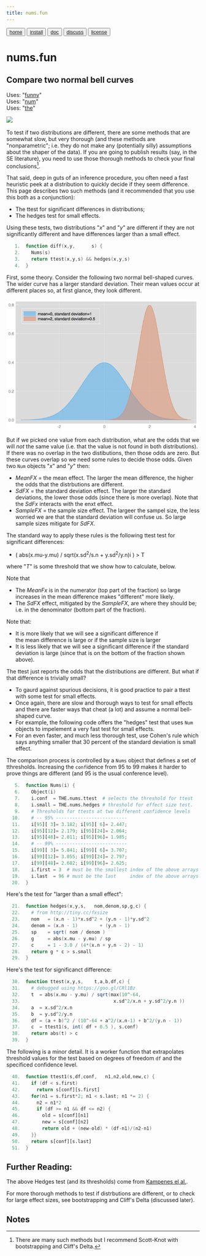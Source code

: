 ```yaml
---
title: nums.fun
---
```


<button class="button button1"><a href="/fun/index">home</a></button>   <button class="button button2"><a href="/fun/INSTALL">install</a></button>   <button class="button button1"><a href="/fun/ABOUT">doc</a></button>   <button class="button button2"><a href="http://github.com/timm/fun/issues">discuss</a></button>    <button class="button button1"><a href="/fun/LICENSE">license</a></button> <br>



# nums.fun

## Compare two normal bell curves

Uses:  "[funny](funny)"<br>
Uses:  "[num](num)"<br>
Uses:  "[the](the)"<br>

<img src="http://yuml.me/diagram/plain;dir:lr/class/[Nums]1-2[Num],[Nums]-.-[note: v.fast comparison two Nums (assumes normal bell-shaped curves){bg:cornsilk}]">

To test if two distributions are different, there are some methods
that are somewhat slow, but very thorough (and these methods are
"nonparametric"; i.e. they do not make any (potentially silly)
assumptions about the shaper of the data).  If you are going to
publish results (say, in the SE literature), you need to use those
thorough methods to check your final conclusions[^slow].

[^slow]: There are many such methods but I recommend Scott-Knot with bootstrapping and Cliff's Delta.

That said, deep in guts of an inference procedure, you often need
a fast heuristic peek at a distribution  to quickly decide if they
seem difference. This page describes two such methods (and it recommended that you use this both
as a conjunction):

- The  ttest for significant differences in distributions;
- The hedges test for small effects.

Using these tests, two distributions "_x_" and "_y_" are different
if they are not significantly different and have differences larger
than a small effect.

```awk
   1.  function diff(x,y,      s) { 
   2.    Nums(s)
   3.    return ttest(x,y,s) && hedges(x,y,s)  
   4.  }
```

First, some theory. Consider the following two normal bell-shaped
curves. The wider curve has a larger standard deviation. Their mean
values occur at different places so, at first glance, they look
different.

![](assets/img/normalbell.png)

But if we picked one value from each distribution, what are the
odds that we will _not_ the same value (i.e.  that the value is not
found in both distributions).  If there was no overlap in the two
distibutions, then those odds are zero. But these curves overlap
so we need some rules to decide those odds.  Given two `Num` objects
"_x_" and "_y_" then:

- _MeanFX_ = the mean effect.
  The larger the mean difference, the higher the odds 
  that the distrbutions are different.
- _SdFX_ = the standard deviation effect.
  The larger the standard deviations, the lower those 
  odds (since there is more overlap). Note that the _SdFx_
  interacts with the enxt effect.
- _SampleFX_ = the sample size effect.
   The largeer the sampel size, the less worried we are 
   that the standard deviation will confuse us. So
   large sample sizes mitigate for _SdFX_.

The standard way to apply these rules is the following ttest test
for significant differences:

- ( abs(x.mu-y.mu) / sqrt(x.sd<sup>2</sup>/s.n + y.sd<sup>2</sup>/y.n)i ) >  T 

where  "_T_" is some threshold that we show how to calculate, below.

Note that

- The _MeanFx_
is in the numerator (top part of the fraction) so large increases
in the mean difference makes "different" more likely. 
-  The
_SdFX_ effect, mitigated by the _SampleFX_, are where they should be;
i.e. in  the denominator
(bottom part of the fraction).

Note that:

- It is more likely that we will see a significant difference
if  
the mean difference is large or if  the sample size is larger  
- It is less likely that we will see a significant difference
if the 
standard deviation is large  (since that is on the
bottom of the fraction shown above).

The ttest just reports the odds that the distributions are different.
But what if that difference is trivially small?

- To gaurd against spurious decisions, it is good practice
  to pair a ttest with some test for small effects. 
- Once again, there are slow and thorough ways to test
  for small effects and there are faster ways that cheat 
  (a lot) and assume a normal bell-shaped curve.
- For example, the following code offers the "hedges" 
  test that uses `Num` objects to impelement a very fast
  test for small effects. 
- For an even faster, and much less thorough test,
  use Cohen's rule which says anything smaller
  that 30 percent of the  standard deviation is small effect.

The comparison process is controlled by a `Nums` object that defines
a set of tthresholds. Increasing the `conf`idence
from 95 to 99 makes it harder to prove things are different (and
95 is the usual conference level).

```awk
   5.  function Nums(i) {
   6.    Object(i)
   7.    i.conf  = THE.nums.ttest  # selects the threshold for ttest
   8.    i.small = THE.nums.hedges # threshold for effect size test. 
   9.    # Thresholds for ttests at two different confidence levels
  10.    # -- 95% --------------------------
  11.    i[95][ 3]= 3.182; i[95][ 6]= 2.447; 
  12.    i[95][12]= 2.179; i[95][24]= 2.064; 
  13.    i[95][48]= 2.011; i[95][96]= 1.985; 
  14.    # -- 99% --------------------------
  15.    i[99][ 3]= 5.841; i[99][ 6]= 3.707; 
  16.    i[99][12]= 3.055; i[99][24]= 2.797; 
  17.    i[99][48]= 2.682; i[99][96]= 2.625; 
  18.    i.first = 3  # must be the smallest index of the above arrays
  19.    i.last  = 96 # must be the last     index of the above arrays
  20.  }
```

Here's the test for "larger than a small effect":

```awk
  21.  function hedges(x,y,s,   nom,denom,sp,g,c) {
  22.    # from http://tiny.cc/fxsize
  23.    nom   = (x.n - 1)*x.sd^2 + (y.n - 1)*y.sd^2
  24.    denom = (x.n - 1)        + (y.n - 1)
  25.    sp    = sqrt( nom / denom )
  26.    g     = abs(x.mu - y.mu) / sp  
  27.    c     = 1 - 3.0 / (4*(x.n + y.n - 2) - 1)
  28.    return g * c > s.small
  29.  }
```

Here's the test for significanct difference:

```awk
  30.  function ttest(x,y,s,    t,a,b,df,c) {
  31.    # debugged using https://goo.gl/CRl1Bz
  32.    t  = abs(x.mu - y.mu) / sqrt(max(10^-64,
  33.                                  x.sd^2/x.n + y.sd^2/y.n ))
  34.    a  = x.sd^2/x.n
  35.    b  = y.sd^2/y.n
  36.    df = (a + b)^2 / (10^-64 + a^2/(x.n-1) + b^2/(y.n - 1))
  37.    c  = ttest1(s, int( df + 0.5 ), s.conf)
  38.    return abs(t) > c
  39.  }
```

The following is a minor detail. It  is a 
worker function that extrapolates threshold
values for the test based on degrees of freedom `df` and the specificed
confidence level. 

```awk
  40.  function ttest1(s,df,conf,   n1,n2,old,new,c) {
  41.    if (df < s.first) 
  42.      return s[conf][s.first]
  43.    for(n1 = s.first*2; n1 < s.last; n1 *= 2) {
  44.      n2 = n1*2
  45.      if (df >= n1 && df <= n2) {
  46.        old = s[conf][n1]
  47.        new = s[conf][n2]
  48.        return old + (new-old) * (df-n1)/(n2-n1)
  49.    }}
  50.    return s[conf][s.last]
  51.  }
```

## Further Reading:

The above Hedges test (and its thresholds) come from 
[Kampenes el al.](REFS#kampenes-2007).

For more thorough methods to test if distrbutions are different,
or to check for large effect sizes, see bootstrapping and Cliff's
Delta (discussed later).


## Notes

